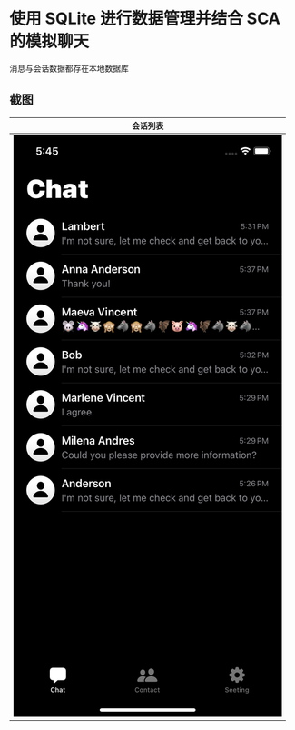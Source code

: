 # 使用 SQLite 进行数据管理并结合 SCA 的模拟聊天 

消息与会话数据都存在本地数据库

## 截图

| 会话列表
|--------------
| ![会话列表](/Chat/AppScreenShots/chatList.PNG) 
